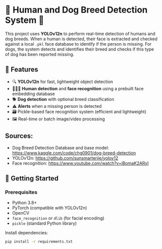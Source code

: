# 🧠 Human and Dog Breed Detection System 🐶

This project uses **YOLOv12n** to perform real-time detection of humans and dog breeds. When a human is detected, their face is extracted and checked against a local `.pkl` face database to identify if the person is missing. For dogs, the system detects and identifies their breed and checks if this type of dog has been reported missing.

## 📸 Features

- 🔍 **YOLOv12n** for fast, lightweight object detection
- 🧑‍🤝‍🧑 **Human detection** and **face recognition** using a prebuilt face embedding database
- 🐕 **Dog detection** with optional breed classification
- ⚠️ **Alerts** when a missing person is detected
- 🗃️ Pickle-based face recognition system (efficient and lightweight)
- 🖼️ Real-time or batch image/video processing


## Sources:
- Dog Breed Detection Database and base model: https://www.kaggle.com/code/chg0901/dog-breed-detection
- YOLOv12n: https://github.com/sunsmarterjie/yolov12
- Face recognition: https://www.youtube.com/watch?v=iBomaK2ARyI

## 🚀 Getting Started

### Prerequisites

- Python 3.8+
- PyTorch (compatible with YOLOv12n)
- OpenCV
- `face_recognition` or `dlib` (for facial encoding)
- `pickle` (standard Python library)

Install dependencies:

```bash
pip install -r requirements.txt


